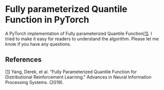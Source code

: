 # Fully parameterized Quantile Function in PyTorch

A PyTorch implementation of Fully parameterized Quantile Function[[1]](#references). I tried to make it easy for readers to understand the algorithm. Please let me know if you have any questions.

## References
[[1]](https://arxiv.org/abs/1911.02140) Yang, Derek, et al. "Fully Parameterized Quantile Function for Distributional Reinforcement Learning." Advances in Neural Information Processing Systems. (2019).
